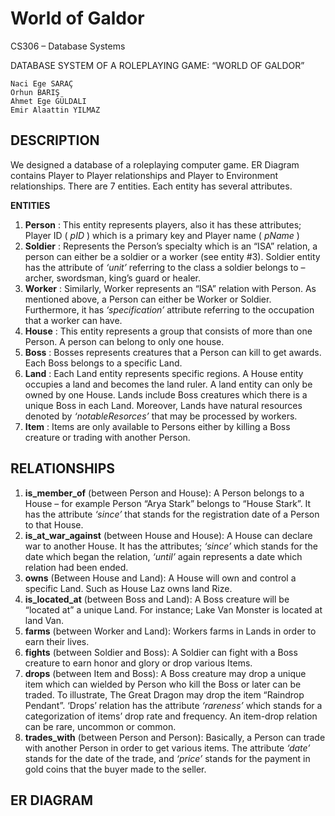 # World of Galdor


CS306 – Database Systems

DATABASE SYSTEM OF A ROLEPLAYING GAME:
“WORLD OF GALDOR”

```
Naci Ege SARAÇ
Orhun BARIŞ
Ahmet Ege GÜLDALI
Emir Alaattin YILMAZ
```
## DESCRIPTION

We designed a database of a roleplaying computer game. ER Diagram contains Player
to Player relationships and Player to Environment relationships. There are 7 entities. Each
entity has several attributes.

**ENTITIES**

1. **Person** : This entity represents players, also it has these attributes; Player ID ( _pID_ )
    which is a primary key and Player name ( _pName_ )
2. **Soldier** : Represents the Person’s specialty which is an “ISA” relation, a person can
    either be a soldier or a worker (see entity #3). Soldier entity has the attribute of _‘unit’_
    referring to the class a soldier belongs to – archer, swordsman, king’s guard or healer.
3. **Worker** : Similarly, Worker represents an “ISA” relation with Person. As mentioned
    above, a Person can either be Worker or Soldier. Furthermore, it has _‘specification’_
    attribute referring to the occupation that a worker can have.
4. **House** : This entity represents a group that consists of more than one Person. A person
    can belong to only one house.
5. **Boss** : Bosses represents creatures that a Person can kill to get awards. Each Boss
    belongs to a specific Land.
6. **Land** : Each Land entity represents specific regions. A House entity occupies a land
    and becomes the land ruler. A land entity can only be owned by one House. Lands
    include Boss creatures which there is a unique Boss in each Land. Moreover, Lands
    have natural resources denoted by _‘notableResorces’_ that may be processed by
    workers.
7. **Item** : Items are only available to Persons either by killing a Boss creature or trading
    with another Person.


## RELATIONSHIPS

1. **is_member_of** (between Person and House): A Person belongs to a House – for
    example Person “Arya Stark” belongs to “House Stark”. It has the attribute _‘since’_ that
    stands for the registration date of a Person to that House.
2. **is_at_war_against** (between House and House): A House can declare war to another
    House. It has the attributes; _‘since’_ which stands for the date which began the relation,
    _‘until’_ again represents a date which relation had been ended.
3. **owns** (Between House and Land): A House will own and control a specific Land.
    Such as House Laz owns land Rize.
4. **is_located_at** (between Boss and Land): A Boss creature will be “located at” a unique
    Land. For instance; Lake Van Monster is located at land Van.
5. **farms** (between Worker and Land): Workers farms in Lands in order to earn their
    lives.
6. **fights** (between Soldier and Boss): A Soldier can fight with a Boss creature to earn
    honor and glory or drop various Items.
7. **drops** (between Item and Boss): A Boss creature may drop a unique item which can
    wielded by Person who kill the Boss or later can be traded. To illustrate, The Great
    Dragon may drop the item “Raindrop Pendant”. ‘Drops’ relation has the attribute
    _‘rareness’_ which stands for a categorization of items’ drop rate and frequency. An
    item-drop relation can be rare, uncommon or common.
8. **trades_with** (between Person and Person): Basically, a Person can trade with another
    Person in order to get various items. The attribute _‘date’_ stands for the date of the
    trade, and _‘price’_ stands for the payment in gold coins that the buyer made to the
    seller.

## ER DIAGRAM



